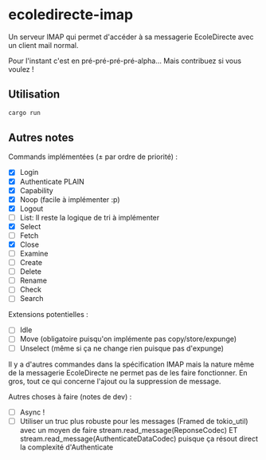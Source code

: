 # ecoledirecte-imap

Un serveur IMAP qui permet d'accéder à sa messagerie EcoleDirecte avec un client mail normal.

Pour l'instant c'est en pré-pré-pré-pré-alpha... Mais contribuez si vous voulez !

## Utilisation

```sh
cargo run
```

## Autres notes

Commands implémentées (± par ordre de priorité) :
 - [x] Login
 - [x] Authenticate PLAIN
 - [x] Capability
 - [x] Noop (facile à implémenter :p)
 - [x] Logout
 - [ ] List: Il reste la logique de tri à implémenter
 - [x] Select
 - [ ] Fetch
 - [x] Close
 - [ ] Examine
 - [ ] Create
 - [ ] Delete
 - [ ] Rename
 - [ ] Check
 - [ ] Search

Extensions potentielles :
 - [ ] Idle
 - [ ] Move (obligatoire puisqu'on implémente pas copy/store/expunge)
 - [ ] Unselect (même si ça ne change rien puisque pas d'expunge)

Il y a d'autres commandes dans la spécification IMAP mais la nature même de la messagerie EcoleDirecte ne permet pas de les faire fonctionner. En gros, tout ce qui concerne l'ajout ou la suppression de message.

Autres choses à faire (notes de dev) :
 - [ ] Async !
 - [ ] Utiliser un truc plus robuste pour les messages (Framed de tokio_util) avec un moyen de faire stream.read_message(ReponseCodec) ET stream.read_message(AuthenticateDataCodec) puisque ça résout direct la complexité d'Authenticate
